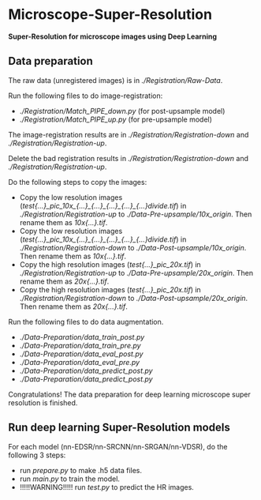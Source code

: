 # Microscope-Super-Resolution
**Super-Resolution for microscope images using Deep Learning**
## Data preparation

The raw data (unregistered images) is in *./Registration/Raw-Data*.

Run the following files to do image-registration:
* *./Registration/Match_PIPE_down.py* (for post-upsample model)
* *./Registration/Match_PIPE_up.py* (for pre-upsample model) 

The image-registration results are in *./Registration/Registration-down* and *./Registration/Registration-up*.

Delete the bad registration results in *./Registration/Registration-down* and *./Registration/Registration-up*.

Do the following steps to copy the images:
* Copy the low resolution images (*test\{...\}\_pic\_10x\_\{...\}\_\{...\}\_\{...\}\_\{...\}\_\{...\}divide.tif*) in *./Registration/Registration-up*  to *./Data-Pre-upsample/10x_origin*. Then rename them as *10x\{...\}.tif*.
* Copy the low resolution images (*test\{...\}\_pic\_10x\_\{...\}\_\{...\}\_\{...\}\_\{...\}\_\{...\}divide.tif*) in *./Registration/Registration-down* to *./Data-Post-upsample/10x_origin*. Then rename them as *10x\{...\}.tif*.
* Copy the high resolution images (*test\{...\}\_pic\_20x.tif*) in *./Registration/Registration-up*  to *./Data-Pre-upsample/20x_origin*. Then rename them as *20x\{...\}.tif*.
* Copy the high resolution images (*test\{...\}\_pic\_20x.tif*) in *./Registration/Registration-down* to *./Data-Post-upsample/20x_origin*. Then rename them as *20x\{...\}.tif*.


Run the following files to do data augmentation.
* *./Data-Preparation/data_train_post.py* 
* *./Data-Preparation/data_train_pre.py*
* *./Data-Preparation/data_eval_post.py*
* *./Data-Preparation/data_eval_pre.py*
* *./Data-Preparation/data_predict_post.py*
* *./Data-Preparation/data_predict_post.py*

Congratulations! The data preparation for deep learning microscope super resolution is finished.
## Run deep learning Super-Resolution models
For each model (nn-EDSR/nn-SRCNN/nn-SRGAN/nn-VDSR), do the following 3 steps:
* run *prepare.py* to make .h5 data files.
* run *main.py* to train the model.
* !!!!!WARNING!!!!! run *test.py* to predict the HR images.